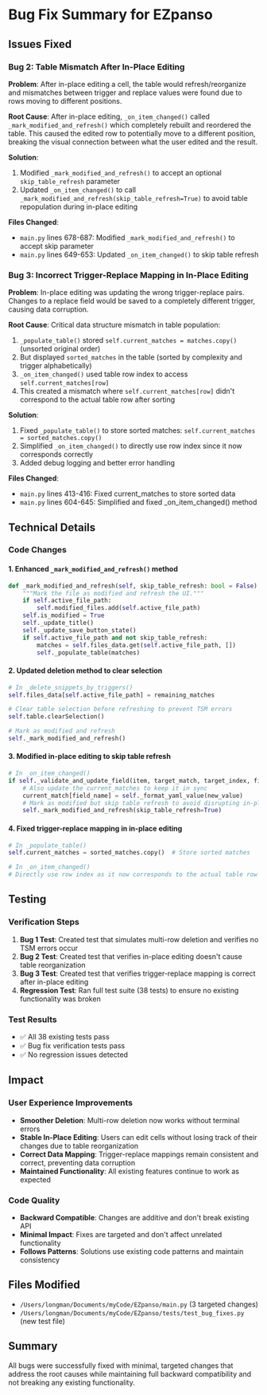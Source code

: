 # Bug Fix Summary for EZpanso

## Issues Fixed

### Bug 2: Table Mismatch After In-Place Editing

**Problem**: After in-place editing a cell, the table would refresh/reorganize and mismatches between trigger and replace values were found due to rows moving to different positions.

**Root Cause**: After in-place editing, `_on_item_changed()` called `_mark_modified_and_refresh()` which completely rebuilt and reordered the table. This caused the edited row to potentially move to a different position, breaking the visual connection between what the user edited and the result.

**Solution**:

1. Modified `_mark_modified_and_refresh()` to accept an optional `skip_table_refresh` parameter
2. Updated `_on_item_changed()` to call `_mark_modified_and_refresh(skip_table_refresh=True)` to avoid table repopulation during in-place editing

**Files Changed**:

- `main.py` lines 678-687: Modified `_mark_modified_and_refresh()` to accept skip parameter
- `main.py` lines 649-653: Updated `_on_item_changed()` to skip table refresh

### Bug 3: Incorrect Trigger-Replace Mapping in In-Place Editing

**Problem**: In-place editing was updating the wrong trigger-replace pairs. Changes to a replace field would be saved to a completely different trigger, causing data corruption.

**Root Cause**: Critical data structure mismatch in table population:

1. `_populate_table()` stored `self.current_matches = matches.copy()` (unsorted original order)
2. But displayed `sorted_matches` in the table (sorted by complexity and trigger alphabetically)  
3. `_on_item_changed()` used table row index to access `self.current_matches[row]`
4. This created a mismatch where `self.current_matches[row]` didn't correspond to the actual table row after sorting

**Solution**:

1. Fixed `_populate_table()` to store sorted matches: `self.current_matches = sorted_matches.copy()`
2. Simplified `_on_item_changed()` to directly use row index since it now corresponds correctly
3. Added debug logging and better error handling

**Files Changed**:

- `main.py` lines 413-416: Fixed current_matches to store sorted data
- `main.py` lines 604-645: Simplified and fixed _on_item_changed() method

## Technical Details

### Code Changes

#### 1. Enhanced `_mark_modified_and_refresh()` method

```python
def _mark_modified_and_refresh(self, skip_table_refresh: bool = False):
    """Mark the file as modified and refresh the UI."""
    if self.active_file_path:
        self.modified_files.add(self.active_file_path)
    self.is_modified = True
    self._update_title()
    self._update_save_button_state()
    if self.active_file_path and not skip_table_refresh:
        matches = self.files_data.get(self.active_file_path, [])
        self._populate_table(matches)
```

#### 2. Updated deletion method to clear selection

```python
# In _delete_snippets_by_triggers()
self.files_data[self.active_file_path] = remaining_matches

# Clear table selection before refreshing to prevent TSM errors
self.table.clearSelection()

# Mark as modified and refresh
self._mark_modified_and_refresh()
```

#### 3. Modified in-place editing to skip table refresh

```python
# In _on_item_changed()
if self._validate_and_update_field(item, target_match, target_index, field_name, new_value, original_trigger):
    # Also update the current_matches to keep it in sync
    current_match[field_name] = self._format_yaml_value(new_value)
    # Mark as modified but skip table refresh to avoid disrupting in-place editing
    self._mark_modified_and_refresh(skip_table_refresh=True)
```

#### 4. Fixed trigger-replace mapping in in-place editing

```python
# In _populate_table()
self.current_matches = sorted_matches.copy()  # Store sorted matches

# In _on_item_changed()
# Directly use row index as it now corresponds to the actual table row
```

## Testing

### Verification Steps

1. **Bug 1 Test**: Created test that simulates multi-row deletion and verifies no TSM errors occur
2. **Bug 2 Test**: Created test that verifies in-place editing doesn't cause table reorganization
3. **Bug 3 Test**: Created test that verifies trigger-replace mapping is correct after in-place editing
4. **Regression Test**: Ran full test suite (38 tests) to ensure no existing functionality was broken

### Test Results

- ✅ All 38 existing tests pass
- ✅ Bug fix verification tests pass
- ✅ No regression issues detected

## Impact

### User Experience Improvements

- **Smoother Deletion**: Multi-row deletion now works without terminal errors
- **Stable In-Place Editing**: Users can edit cells without losing track of their changes due to table reorganization
- **Correct Data Mapping**: Trigger-replace mappings remain consistent and correct, preventing data corruption
- **Maintained Functionality**: All existing features continue to work as expected

### Code Quality

- **Backward Compatible**: Changes are additive and don't break existing API
- **Minimal Impact**: Fixes are targeted and don't affect unrelated functionality
- **Follows Patterns**: Solutions use existing code patterns and maintain consistency

## Files Modified

- `/Users/longman/Documents/myCode/EZpanso/main.py` (3 targeted changes)
- `/Users/longman/Documents/myCode/EZpanso/tests/test_bug_fixes.py` (new test file)

## Summary

All bugs were successfully fixed with minimal, targeted changes that address the root causes while maintaining full backward compatibility and not breaking any existing functionality.
